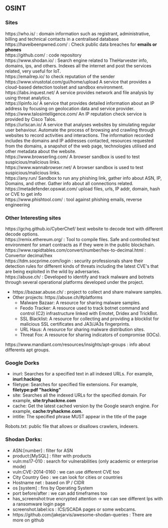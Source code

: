 <h2>OSINT</h2>
<h3>Sites</h3>
<p>
  https://who.is/ : domain information such as registrant, administrative, billing and technical contacts in a centralised database <br>
  https://haveibeenpwned.com/ : Check public data breaches for <b>emails or phones</b> <br>
  https://github.com/ : code repository <br>
  https://www.shodan.io/ : Search engine related to TheHarvester info, domains, ips, and others. Indexes all the internet and post the services related, very useful for IoT.<br>
  https://emailrep.io/ to check reputation of the sender <br>
  https://www.virustotal.com/gui/home/upload  A service that provides a cloud-based detection toolset and sandbox environment.<br>
  https://labs.inquest.net/ A service provides network and file analysis by using threat analytics. <br>
  https://ipinfo.io/ A service that provides detailed information about an IP address by focusing on geolocation data and service provider.<br>
  https://www.talosintelligence.com/ An IP reputation check service is provided by Cisco Talos. <br>
  https://urlscan.io/ A service that analyses websites by simulating regular user behaviour. Automate the process of browsing and crawling through websites to record activities and interactions. The information recorded includes the domains and IP addresses contacted, resources requested from the domains, a snapshot of the web page, technologies utilised and other metadata about the website.<br>
  https://www.browserling.com/ A browser sandbox is used to test suspicious/malicious links. <br>
  https://www.wannabrowser.net/ A browser sandbox is used to test suspicious/malicious links.<br>
  https://any.run/ Sandbox to run any phishing link, gather info about ASN, IP, Domains, and other. Gather info about all connections related.<br>
  https://metadefender.opswat.com/ upload files, urls, IP addr, domain, hash or CVE to get info<br>
  https://www.phishtool.com/ : tool against phishing emails, reverse engineering<br>
</p>
<h3>Other Interesting sites</h3>
<p>
  https://gchq.github.io/CyberChef/ best website to decode text with different decode options.<br>
  https://remix.ethereum.org/ : Tool to compile files. Safe and controlled test environment for smart contracts as if they were in the public blockchain.<br>
  https://www.rapidtables.com/convert/number/hex-to-decimal.html : Convertor decimal/hex<br>
  https://tdm.socprime.com/login : security professionals share their detection rules for different kinds of threats including the latest CVE's that are being exploited in the wild by adversaries.<br>
  https://abuse.ch/ : Developed to identify and track malware and botnets through several operational platforms developed under the project.<br>
<ul>
  <li>https://bazaar.abuse.ch/ : project to collect and share malware samples.</li>
  <li>Other projects: https://abuse.ch/#platforms
    <ul>
      <li>Malware Bazaar:  A resource for sharing malware samples.</li>   
      <li>Feodo Tracker:  A resource used to track botnet command and control (C2) infrastructure linked with Emotet, Dridex and TrickBot.</li>
      <li>SSL Blacklist:  A resource for collecting and providing a blocklist for malicious SSL certificates and JA3/JA3s fingerprints.</li>
      <li>URL Haus:  A resource for sharing malware distribution sites.</li>
      <li>Threat Fox:  A resource for sharing indicators of compromise (IOCs).</li>
    </ul>
</ul>
  https://www.mandiant.com/resources/insights/apt-groups : info about differents apt groups.<br>
</p>
<h3>Google Dorks</h3>
<p>
  <ul>
    <li>inurl: Searches for a specified text in all indexed URLs. For example, <b>inurl:hacking</b> </li>
    <li>filetype: Searches for specified file extensions. For example, <b>filetype:pdf "hacking"</b>  </li>
    <li>site: Searches all the indexed URLs for the specified domain. For example, <b>site:tryhackme.com</b> </li>
    <li>cache: Get the latest cached version by the Google search engine. For example, <b>cache:tryhackme.com.</b></li>
    <li>intitle: The specified phrase MUST appear in the title of the page</li>
  </ul>
  Robots.txt: public file that allows or disallows crawlers, indexers.
</p>
<h3>Shodan Dorks:</h3>
<p>
<ul>
  <li>ASN:[number] : filter for ASN<br></li>
  <li>product:[MySQL] : filter with products</li>
  <li>vuln:ms17-010 : search for vulnerabilities (only academic or enterprise mode) </li>
  <li>vuln:CVE-2014-0160 : we can use different CVE too</li>
  <li>City Country Geo : we can look for cities or countries</li>
  <li>Hostname net : based on IP / CIDR</li>
  <li>os [system] : fins by Operating System</li>
  <li>port before/after : we can add timeframes too</li>
  <li>has_screenshot:true encrypted attention -> we can see different Ips with a ransomware login page</li>
  <li>screenshot.label:ics : ICS/SCADA pages or some webcams.</li>
  <li>https://github.com/jakejarvis/awesome-shodan-queries  :  There are more on github</li>
</ul>
</p>
